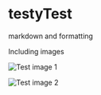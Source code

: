 testyTest
=========

markdown and formatting

Including images

![Test image 1](testyTest/_images/amig_1.png)

![Test image 2](testyTest/_images/amig_3.jpg)
